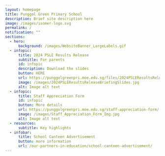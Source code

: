 ```yaml
---
layout: homepage
title: Punggol Green Primary School
description: Brief site description here
image: /images/isomer-logo.svg
permalink: /
notification: ""
sections:
  - hero:
      background: /images/WebsiteBanner_LargeLabels.gif
  - infopic:
      title: 2024 PSLE Results Release
      subtitle: For parents
      id: infopic
      description: Download the slides
      button: HERE
      url: https://punggolgreenpri.moe.edu.sg/files/2024PSLEResultsReleaseBriefingSlides.pdf
      image: /images/2024PSLEResultsReleaseBriefingSlides.jpg
      alt: Image alt text
  - infopic:
      title: Staff Appreciation Form
      id: infopic
      button: More details
      url: https://punggolgreenpri.moe.edu.sg/staff-appreciation-form/
      image: /images/Staff_Appreciation_Form_Img.jpg
      alt: Image alt text
  - resources:
      subtitle: Key highlights
  - infobar:
      title: School Canteen Advertisement
      button: more information
      url: /our-partners-in-education/school-canteen-advertisement/
---
```

